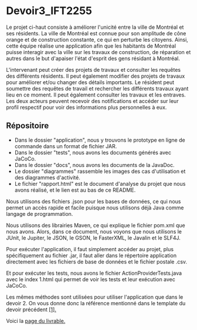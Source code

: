 # Devoir3_IFT2255

Le projet ci-haut consiste à améliorer l'unicité entre la ville de Montréal et ses résidents. La ville de Montréal est connue pour son amplitude de cône orange et de construction constante, ce qui en perturbe les citoyens. Ainsi, cette équipe réalise une application afin que les habitants de Montréal puisse interagir avec la ville sur les travaux de construction, de réparation et autres dans le but d'apaiser l'état d'esprit des gens résidant à Montréal. 

L'intervenant peut créer des projets de travaux et consulter les requêtes des différents résidents. Il peut également modifier des projets de travaux pour améliorer et/ou changer des détails importants. Le résident peut soumettre des requêtes de travail et rechercher les différents travaux ayant lieu en ce moment. Il peut également consulter les travaux et les entraves. Les deux acteurs peuvent recevoir des notifications et accéder sur leur profil respectif pour voir des informations plus personnelles à eux.

## Répositoire
- Dans le dossier "application", nous y trouvons le prototype en ligne de commande dans un format de fichier JAR.
- Dans le dossier "tests", nous avons les documents générés avec JaCoCo.
- Dans le dossier "docs", nous avons les documents de la JavaDoc.
- Le dossier "diagrammes" rassemble les images des cas d'utilisation et des diagrammes d'activité.
- Le fichier "rapport.html" est le document d'analyse du projet que nous avons réalisé, et le lien est au bas de ce README.

Nous utilisons des fichiers .json pour les bases de données, ce qui nous permet un accès rapide et facile puisque nous utilisons déjà Java comme langage de programmation.

Nous utilisons des librairies Maven, ce qui explique le fichier pom.xml que nous avons. Alors, dans ce document, nous voyons que nous utilisons le JUnit, le Jupiter, le JSON, le GSON, le FasterXML, le Javalin et le SLF4J.

Pour exécuter l'application, il faut simplement accéder au projet, plus spécifiquement au fichier .jar, il faut aller dans le répertoire application directement avec les fichiers de base de données et le fichier postale .csv.

Et pour exécuter les tests, nous avons le fichier ActionProviderTests.java avec le index 1.html qui permet de voir les tests et leur exécution avec JaCoCo.

Les mêmes méthodes sont utilisées pour utiliser l'application que dans le devoir 2. On vous donne donc la référence mentionné dans le template du devoir précédent <a  href="https://chrisserver.github.io/Gr17_IFT2255/rapport.html" target="_blank" rel="noopener noreferrer">[1].</a>

Voici la <a href="https://chrisserver.github.io/Gr17_IFT2255/rapport.html" target="_blank" rel="noopener noreferrer">page du livrable.</a>


